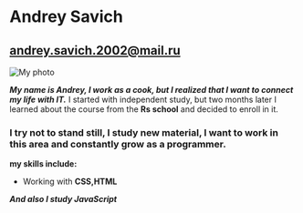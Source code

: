 # Andrey Savich
## andrey.savich.2002@mail.ru
![My photo](C:\Users\37529\Desktop\photo_2022-09-14_22-28-45.jpg"Andrey")

*__My name is Andrey, I work as a cook, but I realized that I want to connect my life with IT.__*
I started with independent study, but two months later I learned about the course from the **Rs school** and decided to enroll in it.
### I try not to stand still, I study new material, I want to work in this area and constantly grow as a programmer.
**my skills include:**
* Working with **CSS,HTML**

*__And also I study JavaScript__*